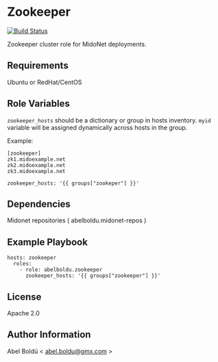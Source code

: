 Zookeeper
=========

[![Build Status](https://travis-ci.org/abelboldu/ansible-zookeeper.svg?branch=master)](https://travis-ci.org/abelboldu/ansible-zookeeper)

Zookeeper cluster role for MidoNet deployments.

Requirements
------------

Ubuntu or RedHat/CentOS

Role Variables
--------------

`zookeeper_hosts` should be a dictionary or group in hosts inventory. 
`myid` variable will be assigned dynamically across hosts in the group.

Example:

```
[zookeeper]
zk1.midoexample.net
zk2.midoexample.net
zk3.midoexample.net
```
```
zookeeper_hosts: '{{ groups["zookeper"] }}'
```


Dependencies
------------

Midonet repositories ( abelboldu.midonet-repos )

Example Playbook
----------------

```
hosts: zookeeper
  roles:
    - role: abelboldu.zookeeper
      zookeeper_hosts: '{{ groups["zookeeper"] }}'
```



License
-------

Apache 2.0

Author Information
------------------

Abel Boldú < abel.boldu@gmx.com >
